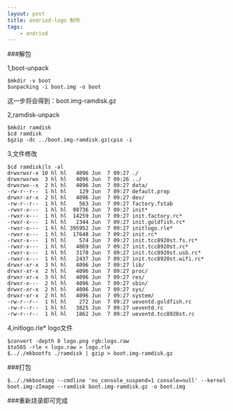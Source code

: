 ```yaml
---
layout: post
title: andriod-logo 制作
tags:
	- andriod
---
```


###解包

1,boot-unpack

	$mkdir -v boot
	$unpacking -i boot.img -o boot
这一步将会得到：boot.img-ramdisk.gz

2,ramdisk-unpack

	$mkdir ramdisk
	$cd ramdisk
	$gzip -dc ../boot.img-ramdisk.gz|cpio -i

3,文件修改

	$cd ramdisk|ls -al
	drwxrwxr-x 10 hl hl   4096 Jun  7 09:27 ./
	drwxrwxrwx  3 hl hl   4096 Jun  7 09:26 ../
	drwxrwx--x  2 hl hl   4096 Jun  7 09:27 data/
	-rw-r--r--  1 hl hl    129 Jun  7 09:27 default.prop
	drwxr-xr-x  2 hl hl   4096 Jun  7 09:27 dev/
	-rw-r--r--  1 hl hl    563 Jun  7 09:27 factory.fstab
	-rwxr-x---  1 hl hl  98736 Jun  7 09:27 init*
	-rwxr-x---  1 hl hl  14259 Jun  7 09:27 init.factory.rc*
	-rwxr-x---  1 hl hl   2344 Jun  7 09:27 init.goldfish.rc*
	-rwxr-x---  1 hl hl 395952 Jun  7 09:27 initlogo.rle*
	-rwxr-x---  1 hl hl  17648 Jun  7 09:27 init.rc*
	-rwxr-x---  1 hl hl    574 Jun  7 09:27 init.tcc8920st.fs.rc*
	-rwxr-x---  1 hl hl   4869 Jun  7 09:27 init.tcc8920st.rc*
	-rwxr-x---  1 hl hl   3178 Jun  7 09:27 init.tcc8920st.usb.rc*
	-rwxr-x---  1 hl hl   2437 Jun  7 09:27 init.tcc8920st.wifi.rc*
	drwxr-xr-x  3 hl hl   4096 Jun  7 09:27 lib/
	drwxr-xr-x  2 hl hl   4096 Jun  7 09:27 proc/
	drwxr-xr-x  3 hl hl   4096 Jun  7 09:27 res/
	drwxr-x---  2 hl hl   4096 Jun  7 09:27 sbin/
	drwxr-xr-x  2 hl hl   4096 Jun  7 09:27 sys/
	drwxr-xr-x  2 hl hl   4096 Jun  7 09:27 system/
	-rw-r--r--  1 hl hl    272 Jun  7 09:27 ueventd.goldfish.rc
	-rw-r--r--  1 hl hl   3825 Jun  7 09:27 ueventd.rc
	-rw-r--r--  1 hl hl   1862 Jun  7 09:27 ueventd.tcc8920st.rc

4,initlogo.rle* logo文件

	$convert -depth 8 logo.png rgb:logo.raw
	$to565 -rle < logo.raw > logo.rle
	$.././mkbootfs ./ramdisk | gzip > boot.img-ramdisk.gz

###打包

	$.././mkbootimg --cmdline 'no_console_suspend=1 console=null' --kernel boot.img-zImage --ramdisk boot.img-ramdisk.gz -o boot.img

###重新烧录即可完成
